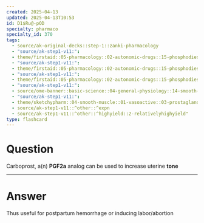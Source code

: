 ```yaml
---
created: 2025-04-13
updated: 2025-04-13T10:53
id: D1$Ru@-pOD
specialty: pharmaco
specialty_id: 370
tags:
  - source/ak-original-decks::step-1::zanki-pharmacology
  - "source/ak-step1-v11:": 
  - theme/firstaid::05-pharmacology::02-autonomic-drugs::15-phosphodiesterase-inhibitors
  - "source/ak-step1-v11:": 
  - theme/firstaid::05-pharmacology::02-autonomic-drugs::15-phosphodiesterase-inhibitors::pgf2a-analogs
  - "source/ak-step1-v11:": 
  - theme/firstaid::05-pharmacology::02-autonomic-drugs::15-phosphodiesterase-inhibitors::pgf2a-analogs::carboprost
  - "source/ak-step1-v11:": 
  - source/ome-banner::basic-science::04-general-physiology::14-smooth-muscle
  - "source/ak-step1-v11:": 
  - theme/sketchypharm::04-smooth-muscle::01-vasoactive::03-prostaglandins,-prostacyclin,-bosentan,-pde5-inhibitors
  - source/ak-step1-v11::^other::^expn
  - source/ak-step1-v11::^other::^highyield::2-relativelyhighyield"
type: flashcard
---
```


# Question
Carboprost, a(n) **PGF2a** analog can be used to increase uterine **tone**

---

# Answer
Thus useful for postpartum hemorrhage or inducing labor/abortion